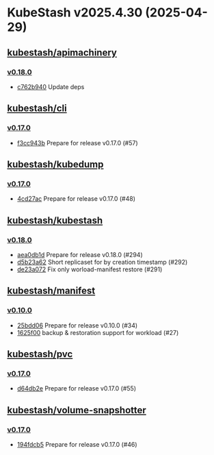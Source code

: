 # KubeStash v2025.4.30 (2025-04-29)


## [kubestash/apimachinery](https://github.com/kubestash/apimachinery)

### [v0.18.0](https://github.com/kubestash/apimachinery/releases/tag/v0.18.0)

- [c762b940](https://github.com/kubestash/apimachinery/commit/c762b940) Update deps



## [kubestash/cli](https://github.com/kubestash/cli)

### [v0.17.0](https://github.com/kubestash/cli/releases/tag/v0.17.0)

- [f3cc943b](https://github.com/kubestash/cli/commit/f3cc943b) Prepare for release v0.17.0 (#57)



## [kubestash/kubedump](https://github.com/kubestash/kubedump)

### [v0.17.0](https://github.com/kubestash/kubedump/releases/tag/v0.17.0)

- [4cd27ac](https://github.com/kubestash/kubedump/commit/4cd27ac) Prepare for release v0.17.0 (#48)



## [kubestash/kubestash](https://github.com/kubestash/kubestash)

### [v0.18.0](https://github.com/kubestash/kubestash/releases/tag/v0.18.0)

- [aea0db1d](https://github.com/kubestash/kubestash/commit/aea0db1d) Prepare for release v0.18.0 (#294)
- [d5b23a62](https://github.com/kubestash/kubestash/commit/d5b23a62) Short replicaset for by creation timestamp (#292)
- [de23a072](https://github.com/kubestash/kubestash/commit/de23a072) Fix only worload-manifest restore (#291)



## [kubestash/manifest](https://github.com/kubestash/manifest)

### [v0.10.0](https://github.com/kubestash/manifest/releases/tag/v0.10.0)

- [25bdd06](https://github.com/kubestash/manifest/commit/25bdd06) Prepare for release v0.10.0 (#34)
- [1625f00](https://github.com/kubestash/manifest/commit/1625f00) backup & restoration support for workload (#27)



## [kubestash/pvc](https://github.com/kubestash/pvc)

### [v0.17.0](https://github.com/kubestash/pvc/releases/tag/v0.17.0)

- [d64db2e](https://github.com/kubestash/pvc/commit/d64db2e) Prepare for release v0.17.0 (#55)



## [kubestash/volume-snapshotter](https://github.com/kubestash/volume-snapshotter)

### [v0.17.0](https://github.com/kubestash/volume-snapshotter/releases/tag/v0.17.0)

- [194fdcb5](https://github.com/kubestash/volume-snapshotter/commit/194fdcb5) Prepare for release v0.17.0 (#46)



